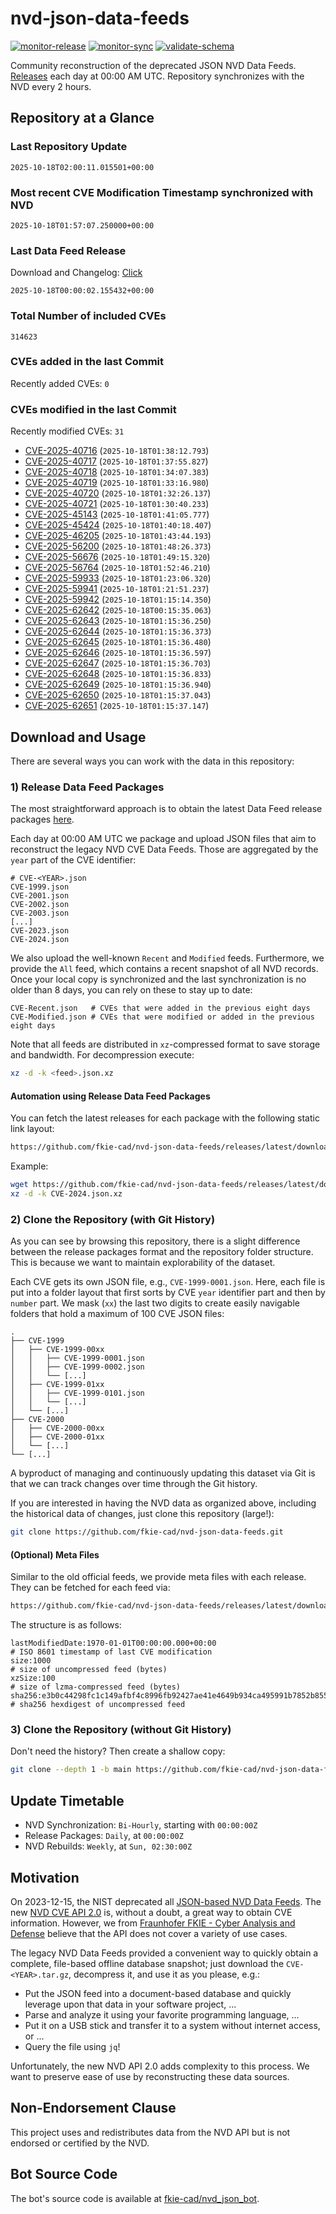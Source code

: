# nvd-json-data-feeds

[![monitor-release](https://github.com/fkie-cad/nvd-json-data-feeds/actions/workflows/monitor_release.yml/badge.svg)](https://github.com/fkie-cad/nvd-json-data-feeds/actions/workflows/monitor_release.yml)
[![monitor-sync](https://github.com/fkie-cad/nvd-json-data-feeds/actions/workflows/monitor_sync.yml/badge.svg)](https://github.com/fkie-cad/nvd-json-data-feeds/actions/workflows/monitor_sync.yml)
[![validate-schema](https://github.com/fkie-cad/nvd-json-data-feeds/actions/workflows/validate_schema.yml/badge.svg)](https://github.com/fkie-cad/nvd-json-data-feeds/actions/workflows/validate_schema.yml)

Community reconstruction of the deprecated JSON NVD Data Feeds.
[Releases](https://github.com/fkie-cad/nvd-json-data-feeds/releases/latest) each day at 00:00 AM UTC.
Repository synchronizes with the NVD every 2 hours.

## Repository at a Glance

### Last Repository Update

```plain
2025-10-18T02:00:11.015501+00:00
```

### Most recent CVE Modification Timestamp synchronized with NVD

```plain
2025-10-18T01:57:07.250000+00:00
```

### Last Data Feed Release

Download and Changelog: [Click](https://github.com/fkie-cad/nvd-json-data-feeds/releases/latest)

```plain
2025-10-18T00:00:02.155432+00:00
```

### Total Number of included CVEs

```plain
314623
```

### CVEs added in the last Commit

Recently added CVEs: `0`



### CVEs modified in the last Commit

Recently modified CVEs: `31`

- [CVE-2025-40716](CVE-2025/CVE-2025-407xx/CVE-2025-40716.json) (`2025-10-18T01:38:12.793`)
- [CVE-2025-40717](CVE-2025/CVE-2025-407xx/CVE-2025-40717.json) (`2025-10-18T01:37:55.827`)
- [CVE-2025-40718](CVE-2025/CVE-2025-407xx/CVE-2025-40718.json) (`2025-10-18T01:34:07.383`)
- [CVE-2025-40719](CVE-2025/CVE-2025-407xx/CVE-2025-40719.json) (`2025-10-18T01:33:16.980`)
- [CVE-2025-40720](CVE-2025/CVE-2025-407xx/CVE-2025-40720.json) (`2025-10-18T01:32:26.137`)
- [CVE-2025-40721](CVE-2025/CVE-2025-407xx/CVE-2025-40721.json) (`2025-10-18T01:30:40.233`)
- [CVE-2025-45143](CVE-2025/CVE-2025-451xx/CVE-2025-45143.json) (`2025-10-18T01:41:05.777`)
- [CVE-2025-45424](CVE-2025/CVE-2025-454xx/CVE-2025-45424.json) (`2025-10-18T01:40:18.407`)
- [CVE-2025-46205](CVE-2025/CVE-2025-462xx/CVE-2025-46205.json) (`2025-10-18T01:43:44.193`)
- [CVE-2025-56200](CVE-2025/CVE-2025-562xx/CVE-2025-56200.json) (`2025-10-18T01:48:26.373`)
- [CVE-2025-56676](CVE-2025/CVE-2025-566xx/CVE-2025-56676.json) (`2025-10-18T01:49:15.320`)
- [CVE-2025-56764](CVE-2025/CVE-2025-567xx/CVE-2025-56764.json) (`2025-10-18T01:52:46.210`)
- [CVE-2025-59933](CVE-2025/CVE-2025-599xx/CVE-2025-59933.json) (`2025-10-18T01:23:06.320`)
- [CVE-2025-59941](CVE-2025/CVE-2025-599xx/CVE-2025-59941.json) (`2025-10-18T01:21:51.237`)
- [CVE-2025-59942](CVE-2025/CVE-2025-599xx/CVE-2025-59942.json) (`2025-10-18T01:15:14.350`)
- [CVE-2025-62642](CVE-2025/CVE-2025-626xx/CVE-2025-62642.json) (`2025-10-18T00:15:35.063`)
- [CVE-2025-62643](CVE-2025/CVE-2025-626xx/CVE-2025-62643.json) (`2025-10-18T01:15:36.250`)
- [CVE-2025-62644](CVE-2025/CVE-2025-626xx/CVE-2025-62644.json) (`2025-10-18T01:15:36.373`)
- [CVE-2025-62645](CVE-2025/CVE-2025-626xx/CVE-2025-62645.json) (`2025-10-18T01:15:36.480`)
- [CVE-2025-62646](CVE-2025/CVE-2025-626xx/CVE-2025-62646.json) (`2025-10-18T01:15:36.597`)
- [CVE-2025-62647](CVE-2025/CVE-2025-626xx/CVE-2025-62647.json) (`2025-10-18T01:15:36.703`)
- [CVE-2025-62648](CVE-2025/CVE-2025-626xx/CVE-2025-62648.json) (`2025-10-18T01:15:36.833`)
- [CVE-2025-62649](CVE-2025/CVE-2025-626xx/CVE-2025-62649.json) (`2025-10-18T01:15:36.940`)
- [CVE-2025-62650](CVE-2025/CVE-2025-626xx/CVE-2025-62650.json) (`2025-10-18T01:15:37.043`)
- [CVE-2025-62651](CVE-2025/CVE-2025-626xx/CVE-2025-62651.json) (`2025-10-18T01:15:37.147`)


## Download and Usage

There are several ways you can work with the data in this repository:

### 1) Release Data Feed Packages

The most straightforward approach is to obtain the latest Data Feed release packages [here](https://github.com/fkie-cad/nvd-json-data-feeds/releases/latest).

Each day at 00:00 AM UTC we package and upload JSON files that aim to reconstruct the legacy NVD CVE Data Feeds.
Those are aggregated by the `year` part of the CVE identifier:

```
# CVE-<YEAR>.json
CVE-1999.json
CVE-2001.json
CVE-2002.json
CVE-2003.json
[...]
CVE-2023.json
CVE-2024.json
```

We also upload the well-known `Recent` and `Modified` feeds.
Furthermore, we provide the `All` feed, which contains a recent snapshot of all NVD records.
Once your local copy is synchronized and the last synchronization is no older than 8 days, you can rely on these to stay up to date:

```plain
CVE-Recent.json   # CVEs that were added in the previous eight days
CVE-Modified.json # CVEs that were modified or added in the previous eight days
```

Note that all feeds are distributed in `xz`-compressed format to save storage and bandwidth.
For decompression execute:

```sh
xz -d -k <feed>.json.xz
```

#### Automation using Release Data Feed Packages

You can fetch the latest releases for each package with the following static link layout:

```sh
https://github.com/fkie-cad/nvd-json-data-feeds/releases/latest/download/CVE-<YEAR>.json.xz
```

Example:

```sh
wget https://github.com/fkie-cad/nvd-json-data-feeds/releases/latest/download/CVE-2024.json.xz
xz -d -k CVE-2024.json.xz
```

### 2) Clone the Repository (with Git History)

As you can see by browsing this repository, there is a slight difference between the release packages format and the repository folder structure.
This is because we want to maintain explorability of the dataset.

Each CVE gets its own JSON file, e.g., `CVE-1999-0001.json`.
Here, each file is put into a folder layout that first sorts by CVE `year` identifier part and then by `number` part.
We mask (`xx`) the last two digits to create easily navigable folders that hold a maximum of 100 CVE JSON files:

```plain
.
├── CVE-1999
│   ├── CVE-1999-00xx
│   │   ├── CVE-1999-0001.json
│   │   ├── CVE-1999-0002.json
│   │   └── [...]
│   ├── CVE-1999-01xx
│   │   ├── CVE-1999-0101.json
│   │   └── [...]
│   └── [...]
├── CVE-2000
│   ├── CVE-2000-00xx
│   ├── CVE-2000-01xx
│   └── [...]
└── [...]
```

A byproduct of managing and continuously updating this dataset via Git is that we can track changes over time through the Git history.

If you are interested in having the NVD data as organized above, including the historical data of changes, just clone this repository (large!):

```sh
git clone https://github.com/fkie-cad/nvd-json-data-feeds.git
```

#### (Optional) Meta Files

Similar to the old official feeds, we provide meta files with each release. They can be fetched for each feed via:

```sh
https://github.com/fkie-cad/nvd-json-data-feeds/releases/latest/download/CVE-<YEAR>.meta
```

The structure is as follows:

```plain
lastModifiedDate:1970-01-01T00:00:00.000+00:00                          # ISO 8601 timestamp of last CVE modification
size:1000                                                               # size of uncompressed feed (bytes)
xzSize:100                                                              # size of lzma-compressed feed (bytes)
sha256:e3b0c44298fc1c149afbf4c8996fb92427ae41e4649b934ca495991b7852b855 # sha256 hexdigest of uncompressed feed
```

### 3) Clone the Repository (without Git History)

Don't need the history? Then create a shallow copy:

```sh
git clone --depth 1 -b main https://github.com/fkie-cad/nvd-json-data-feeds.git
```


## Update Timetable

* NVD Synchronization: `Bi-Hourly`, starting with `00:00:00Z`
* Release Packages: `Daily`, at `00:00:00Z`
* NVD Rebuilds: `Weekly`, at `Sun, 02:30:00Z`


## Motivation

On 2023-12-15, the NIST deprecated all [JSON-based NVD Data Feeds](https://nvd.nist.gov/vuln/data-feeds#divRetirementBanner-1).
The new [NVD CVE API 2.0](https://nvd.nist.gov/developers/vulnerabilities) is, without a doubt, a great way to obtain CVE information.
However, we from [Fraunhofer FKIE - Cyber Analysis and Defense](https://www.fkie.fraunhofer.de/en/departments/cad.html) believe that the API does not cover a variety of use cases.

The legacy NVD Data Feeds provided a convenient way to quickly obtain a complete, file-based offline database snapshot; just download the `CVE-<YEAR>.tar.gz`, decompress it, and use it as you please, e.g.:

- Put the JSON feed into a document-based database and quickly leverage upon that data in your software project, ...
- Parse and analyze it using your favorite programming language, ...
- Put it on a USB stick and transfer it to a system without internet access, or ...
- Query the file using `jq`!

Unfortunately, the new NVD API 2.0 adds complexity to this process.
We want to preserve ease of use by reconstructing these data sources.

## Non-Endorsement Clause

This project uses and redistributes data from the NVD API but is not endorsed or certified by the NVD.

## Bot Source Code

The bot's source code is available at [fkie-cad/nvd\_json\_bot](https://github.com/fkie-cad/nvd_json_bot).